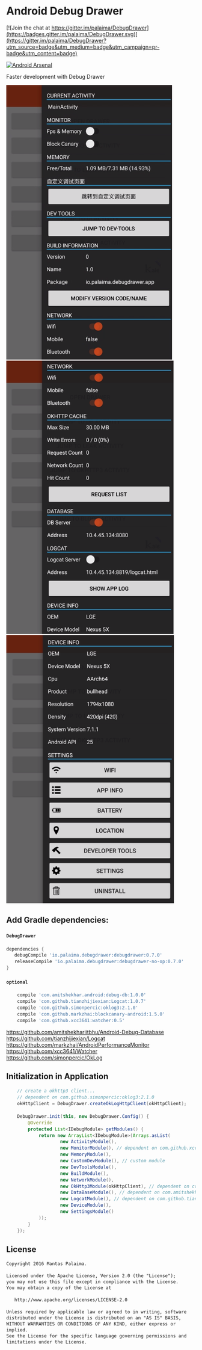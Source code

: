 # Android Debug Drawer

[![Join the chat at https://gitter.im/palaima/DebugDrawer](https://badges.gitter.im/palaima/DebugDrawer.svg)](https://gitter.im/palaima/DebugDrawer?utm_source=badge&utm_medium=badge&utm_campaign=pr-badge&utm_content=badge)

[![Android Arsenal](https://img.shields.io/badge/Android%20Arsenal-Debug%20Drawer-brightgreen.svg?style=flat)](http://android-arsenal.com/details/1/1892)

Faster development with Debug Drawer

![](./images/dd01.png)
![](./images/dd02.png)
![](./images/dd03.png)

## Add Gradle dependencies:

#### `DebugDrawer`
```gradle
dependencies {
   debugCompile 'io.palaima.debugdrawer:debugdrawer:0.7.0'
   releaseCompile 'io.palaima.debugdrawer:debugdrawer-no-op:0.7.0'
}
```

#### `optional`

```gradle
    compile 'com.amitshekhar.android:debug-db:1.0.0'
    compile 'com.github.tianzhijiexian:Logcat:1.0.7'
    compile 'com.github.simonpercic:oklog3:2.1.0'
    compile 'com.github.markzhai:blockcanary-android:1.5.0'
    compile 'com.github.xcc3641:watcher:0.5'
```

https://github.com/amitshekhariitbhu/Android-Debug-Database  
https://github.com/tianzhijiexian/Logcat    
https://github.com/markzhai/AndroidPerformanceMonitor  
https://github.com/xcc3641/Watcher  
https://github.com/simonpercic/OkLog

## Initialization in Application

```java
    // create a okhttp3 client...
    // dependent on com.github.simonpercic:oklog3:2.1.0
    okHttpClient = DebugDrawer.createOkLogHttpClient(okHttpClient); 

    DebugDrawer.init(this, new DebugDrawer.Config() {
        @Override
        protected List<IDebugModule> getModules() {
            return new ArrayList<IDebugModule>(Arrays.asList(
                    new ActivityModule(),
                    new MonitorModule(), // dependent on com.github.xcc3641:watcher:0.5
                    new MemoryModule(),
                    new CustomDevModule(), // custom module
                    new DevToolsModule(),
                    new BuildModule(),
                    new NetworkModule(),
                    new OkHttp3Module(okHttpClient), // dependent on com.squareup.okhttp3:okhttp:3.1.2
                    new DataBaseModule(), // dependent on com.amitshekhar.android:debug-db:1.0.0
                    new LogcatModule(), // dependent on com.github.tianzhijiexian:Logcat:1.0.7
                    new DeviceModule(),
                    new SettingsModule()
            ));
        }
    });
```

License
--------

    Copyright 2016 Mantas Palaima.

    Licensed under the Apache License, Version 2.0 (the "License");
    you may not use this file except in compliance with the License.
    You may obtain a copy of the License at

       http://www.apache.org/licenses/LICENSE-2.0

    Unless required by applicable law or agreed to in writing, software
    distributed under the License is distributed on an "AS IS" BASIS,
    WITHOUT WARRANTIES OR CONDITIONS OF ANY KIND, either express or implied.
    See the License for the specific language governing permissions and
    limitations under the License.